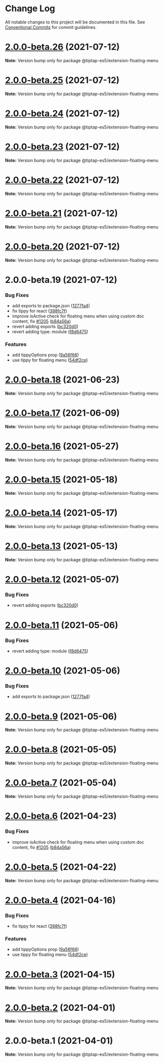 # Change Log

All notable changes to this project will be documented in this file.
See [Conventional Commits](https://conventionalcommits.org) for commit guidelines.

# [2.0.0-beta.26](https://github.com/justame/tiptap/compare/@tiptap-es5/extension-floating-menu@2.0.0-beta.25...@tiptap-es5/extension-floating-menu@2.0.0-beta.26) (2021-07-12)

**Note:** Version bump only for package @tiptap-es5/extension-floating-menu





# [2.0.0-beta.25](https://github.com/justame/tiptap/compare/@tiptap-es5/extension-floating-menu@2.0.0-beta.24...@tiptap-es5/extension-floating-menu@2.0.0-beta.25) (2021-07-12)

**Note:** Version bump only for package @tiptap-es5/extension-floating-menu





# [2.0.0-beta.24](https://github.com/justame/tiptap/compare/@tiptap-es5/extension-floating-menu@2.0.0-beta.23...@tiptap-es5/extension-floating-menu@2.0.0-beta.24) (2021-07-12)

**Note:** Version bump only for package @tiptap-es5/extension-floating-menu





# [2.0.0-beta.23](https://github.com/justame/tiptap/compare/@tiptap-es5/extension-floating-menu@2.0.0-beta.22...@tiptap-es5/extension-floating-menu@2.0.0-beta.23) (2021-07-12)

**Note:** Version bump only for package @tiptap-es5/extension-floating-menu





# [2.0.0-beta.22](https://github.com/justame/tiptap/compare/@tiptap-es5/extension-floating-menu@2.0.0-beta.21...@tiptap-es5/extension-floating-menu@2.0.0-beta.22) (2021-07-12)

**Note:** Version bump only for package @tiptap-es5/extension-floating-menu





# [2.0.0-beta.21](https://github.com/justame/tiptap/compare/@tiptap-es5/extension-floating-menu@2.0.0-beta.20...@tiptap-es5/extension-floating-menu@2.0.0-beta.21) (2021-07-12)

**Note:** Version bump only for package @tiptap-es5/extension-floating-menu





# [2.0.0-beta.20](https://github.com/justame/tiptap/compare/@tiptap-es5/extension-floating-menu@2.0.0-beta.19...@tiptap-es5/extension-floating-menu@2.0.0-beta.20) (2021-07-12)

**Note:** Version bump only for package @tiptap-es5/extension-floating-menu





# 2.0.0-beta.19 (2021-07-12)


### Bug Fixes

* add exports to package.json ([1277fa4](https://github.com/justame/tiptap/commit/1277fa47151e9c039508cdb219bdd0ffe647f4ee))
* fix tippy for react ([398fc7f](https://github.com/justame/tiptap/commit/398fc7f210b9d5449cbb00543ddf4af768552b9c))
* improve isActive check for floating menu when using custom doc content, fix [#1205](https://github.com/justame/tiptap/issues/1205) ([b84a56a](https://github.com/justame/tiptap/commit/b84a56a84a60a62ed0a39f8f852595acc08c35f7))
* revert adding exports ([bc320d0](https://github.com/justame/tiptap/commit/bc320d0b4b80b0e37a7e47a56e0f6daec6e65d98))
* revert adding type: module ([f8d6475](https://github.com/justame/tiptap/commit/f8d6475e2151faea6f96baecdd6bd75880d50d2c))


### Features

* add tippyOptions prop ([9a56f66](https://github.com/justame/tiptap/commit/9a56f666a118ca7c59a6f1f67f40e6490e20d3b8))
* use tippy for floating menu ([54df2ce](https://github.com/justame/tiptap/commit/54df2ce077a4bac09c3f1d1eab8c68a09d8f8fa9))





# [2.0.0-beta.18](https://github.com/ueberdosis/tiptap/compare/@tiptap-es5/extension-floating-menu@2.0.0-beta.17...@tiptap-es5/extension-floating-menu@2.0.0-beta.18) (2021-06-23)

**Note:** Version bump only for package @tiptap-es5/extension-floating-menu

# [2.0.0-beta.17](https://github.com/ueberdosis/tiptap/compare/@tiptap-es5/extension-floating-menu@2.0.0-beta.16...@tiptap-es5/extension-floating-menu@2.0.0-beta.17) (2021-06-09)

**Note:** Version bump only for package @tiptap-es5/extension-floating-menu

# [2.0.0-beta.16](https://github.com/ueberdosis/tiptap/compare/@tiptap-es5/extension-floating-menu@2.0.0-beta.15...@tiptap-es5/extension-floating-menu@2.0.0-beta.16) (2021-05-27)

**Note:** Version bump only for package @tiptap-es5/extension-floating-menu

# [2.0.0-beta.15](https://github.com/ueberdosis/tiptap/compare/@tiptap-es5/extension-floating-menu@2.0.0-beta.14...@tiptap-es5/extension-floating-menu@2.0.0-beta.15) (2021-05-18)

**Note:** Version bump only for package @tiptap-es5/extension-floating-menu

# [2.0.0-beta.14](https://github.com/ueberdosis/tiptap/compare/@tiptap-es5/extension-floating-menu@2.0.0-beta.13...@tiptap-es5/extension-floating-menu@2.0.0-beta.14) (2021-05-17)

**Note:** Version bump only for package @tiptap-es5/extension-floating-menu

# [2.0.0-beta.13](https://github.com/ueberdosis/tiptap/compare/@tiptap-es5/extension-floating-menu@2.0.0-beta.12...@tiptap-es5/extension-floating-menu@2.0.0-beta.13) (2021-05-13)

**Note:** Version bump only for package @tiptap-es5/extension-floating-menu

# [2.0.0-beta.12](https://github.com/ueberdosis/tiptap/compare/@tiptap-es5/extension-floating-menu@2.0.0-beta.11...@tiptap-es5/extension-floating-menu@2.0.0-beta.12) (2021-05-07)

### Bug Fixes

- revert adding exports ([bc320d0](https://github.com/ueberdosis/tiptap/commit/bc320d0b4b80b0e37a7e47a56e0f6daec6e65d98))

# [2.0.0-beta.11](https://github.com/ueberdosis/tiptap/compare/@tiptap-es5/extension-floating-menu@2.0.0-beta.10...@tiptap-es5/extension-floating-menu@2.0.0-beta.11) (2021-05-06)

### Bug Fixes

- revert adding type: module ([f8d6475](https://github.com/ueberdosis/tiptap/commit/f8d6475e2151faea6f96baecdd6bd75880d50d2c))

# [2.0.0-beta.10](https://github.com/ueberdosis/tiptap/compare/@tiptap-es5/extension-floating-menu@2.0.0-beta.9...@tiptap-es5/extension-floating-menu@2.0.0-beta.10) (2021-05-06)

### Bug Fixes

- add exports to package.json ([1277fa4](https://github.com/ueberdosis/tiptap/commit/1277fa47151e9c039508cdb219bdd0ffe647f4ee))

# [2.0.0-beta.9](https://github.com/ueberdosis/tiptap/compare/@tiptap-es5/extension-floating-menu@2.0.0-beta.8...@tiptap-es5/extension-floating-menu@2.0.0-beta.9) (2021-05-06)

**Note:** Version bump only for package @tiptap-es5/extension-floating-menu

# [2.0.0-beta.8](https://github.com/ueberdosis/tiptap/compare/@tiptap-es5/extension-floating-menu@2.0.0-beta.7...@tiptap-es5/extension-floating-menu@2.0.0-beta.8) (2021-05-05)

**Note:** Version bump only for package @tiptap-es5/extension-floating-menu

# [2.0.0-beta.7](https://github.com/ueberdosis/tiptap/compare/@tiptap-es5/extension-floating-menu@2.0.0-beta.6...@tiptap-es5/extension-floating-menu@2.0.0-beta.7) (2021-05-04)

**Note:** Version bump only for package @tiptap-es5/extension-floating-menu

# [2.0.0-beta.6](https://github.com/ueberdosis/tiptap/compare/@tiptap-es5/extension-floating-menu@2.0.0-beta.5...@tiptap-es5/extension-floating-menu@2.0.0-beta.6) (2021-04-23)

### Bug Fixes

- improve isActive check for floating menu when using custom doc content, fix [#1205](https://github.com/ueberdosis/tiptap/issues/1205) ([b84a56a](https://github.com/ueberdosis/tiptap/commit/b84a56a84a60a62ed0a39f8f852595acc08c35f7))

# [2.0.0-beta.5](https://github.com/ueberdosis/tiptap/compare/@tiptap-es5/extension-floating-menu@2.0.0-beta.4...@tiptap-es5/extension-floating-menu@2.0.0-beta.5) (2021-04-22)

**Note:** Version bump only for package @tiptap-es5/extension-floating-menu

# [2.0.0-beta.4](https://github.com/ueberdosis/tiptap/compare/@tiptap-es5/extension-floating-menu@2.0.0-beta.3...@tiptap-es5/extension-floating-menu@2.0.0-beta.4) (2021-04-16)

### Bug Fixes

- fix tippy for react ([398fc7f](https://github.com/ueberdosis/tiptap/commit/398fc7f210b9d5449cbb00543ddf4af768552b9c))

### Features

- add tippyOptions prop ([9a56f66](https://github.com/ueberdosis/tiptap/commit/9a56f666a118ca7c59a6f1f67f40e6490e20d3b8))
- use tippy for floating menu ([54df2ce](https://github.com/ueberdosis/tiptap/commit/54df2ce077a4bac09c3f1d1eab8c68a09d8f8fa9))

# [2.0.0-beta.3](https://github.com/ueberdosis/tiptap/compare/@tiptap-es5/extension-floating-menu@2.0.0-beta.2...@tiptap-es5/extension-floating-menu@2.0.0-beta.3) (2021-04-15)

**Note:** Version bump only for package @tiptap-es5/extension-floating-menu

# [2.0.0-beta.2](https://github.com/ueberdosis/tiptap/compare/@tiptap-es5/extension-floating-menu@2.0.0-beta.1...@tiptap-es5/extension-floating-menu@2.0.0-beta.2) (2021-04-01)

**Note:** Version bump only for package @tiptap-es5/extension-floating-menu

# 2.0.0-beta.1 (2021-04-01)

**Note:** Version bump only for package @tiptap-es5/extension-floating-menu

